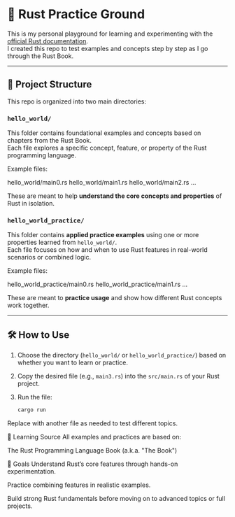# 🦀 Rust Practice Ground

This is my personal playground for learning and experimenting with the [official Rust documentation](https://doc.rust-lang.org/book/).  
I created this repo to test examples and concepts step by step as I go through the Rust Book.

---

## 📁 Project Structure

This repo is organized into two main directories:

### `hello_world/`  
This folder contains foundational examples and concepts based on chapters from the Rust Book.  
Each file explores a specific concept, feature, or property of the Rust programming language.

Example files:

hello_world/main0.rs
hello_world/main1.rs
hello_world/main2.rs
...


These are meant to help **understand the core concepts and properties** of Rust in isolation.

### `hello_world_practice/`  
This folder contains **applied practice examples** using one or more properties learned from `hello_world/`.  
Each file focuses on how and when to use Rust features in real-world scenarios or combined logic.

Example files:

hello_world_practice/main0.rs
hello_world_practice/main1.rs
...


These are meant to **practice usage** and show how different Rust concepts work together.

---

## 🛠️ How to Use

1. Choose the directory (`hello_world/` or `hello_world_practice/`) based on whether you want to learn or practice.
2. Copy the desired file (e.g., `main3.rs`) into the `src/main.rs` of your Rust project.
3. Run the file:

   ```bash
   cargo run

Replace with another file as needed to test different topics.

📘 Learning Source
All examples and practices are based on:

The Rust Programming Language Book (a.k.a. "The Book")

🎯 Goals
Understand Rust’s core features through hands-on experimentation.

Practice combining features in realistic examples.

Build strong Rust fundamentals before moving on to advanced topics or full projects.

